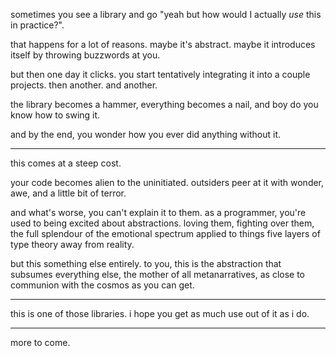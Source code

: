 sometimes you see a library and go "yeah but how would I actually *use* this in practice?". 

that happens for a lot of reasons. maybe it's abstract. maybe it introduces itself by throwing buzzwords at you.

but then one day it clicks. you start tentatively integrating it into a couple projects. then another. and another. 

the library becomes a hammer, everything becomes a nail, and boy do you know how to swing it.

and by the end, you wonder how you ever did anything without it.

---

this comes at a steep cost.

your code becomes alien to the uninitiated. outsiders peer at it with wonder, awe, and a little bit of terror.

and what's worse, you can't explain it to them. as a programmer, you're used to being excited about abstractions. loving them, fighting over them, the full splendour of the emotional spectrum applied to things five layers of type theory away from reality. 

but this something else entirely. to you, this is the abstraction that subsumes everything else, the mother of all metanarratives, as close to communion with the cosmos as you can get.

---

this is one of those libraries. i hope you get as much use out of it as i do.

---

more to come.